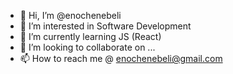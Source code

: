 - 👋 Hi, I’m @enochenebeli
- 👀 I’m interested in Software Development
- 🌱 I’m currently learning JS (React)
- 💞️ I’m looking to collaborate on ...
- 📫 How to reach me @ enochenebeli@gmail.com

<!---
enochenebeli/enochenebeli is a ✨ special ✨ repository because its `README.md` (this file) appears on your GitHub profile.
You can click the Preview link to take a look at your changes.
--->
